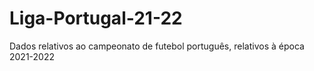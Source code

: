 # Liga-Portugal-21-22
Dados relativos ao campeonato de futebol português, relativos à época 2021-2022

